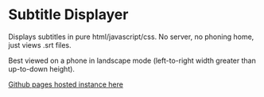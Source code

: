 # Subtitle Displayer

Displays subtitles in pure html/javascript/css. No server, no phoning home,
just views .srt files.

Best viewed on a phone in landscape mode (left-to-right width greater than
up-to-down height).

[Github pages hosted instance here](https://stephen-seo.github.io/subtitle_displayer/)
